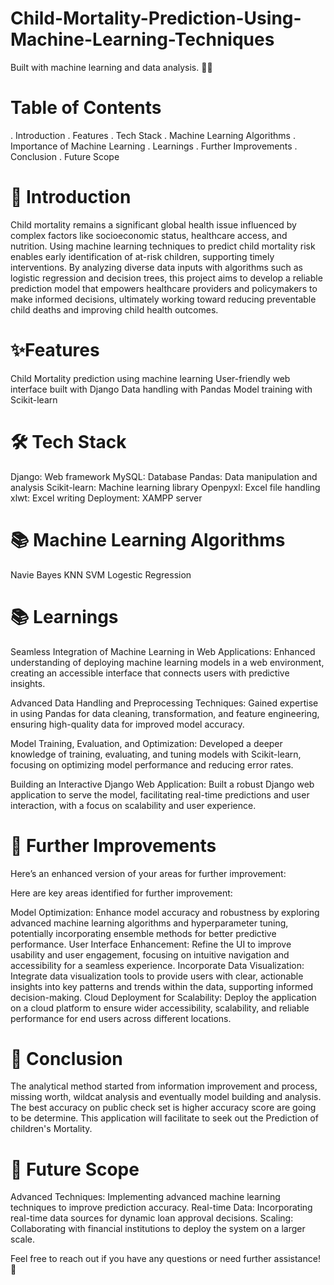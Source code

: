 # Child-Mortality-Prediction-Using-Machine-Learning-Techniques
 Built with machine learning and data analysis. 🧠🚀

# Table of Contents

. Introduction
. Features
. Tech Stack
. Machine Learning Algorithms
. Importance of Machine Learning
. Learnings
. Further Improvements
. Conclusion
. Future Scope

# 📝 Introduction

Child mortality remains a significant global health issue influenced by complex factors like socioeconomic status, healthcare access, and nutrition. Using machine learning techniques to predict child mortality risk enables early identification of at-risk children, supporting timely interventions. By analyzing diverse data inputs with algorithms such as logistic regression and decision trees, this project aims to develop a reliable prediction model that empowers healthcare providers and policymakers to make informed decisions, ultimately working toward reducing preventable child deaths and improving child health outcomes.

# ✨Features

Child Mortality prediction using machine learning
User-friendly web interface built with Django
Data handling with Pandas
Model training with Scikit-learn

# 🛠️ Tech Stack

Django: Web framework
MySQL: Database
Pandas: Data manipulation and analysis
Scikit-learn: Machine learning library
Openpyxl: Excel file handling
xlwt: Excel writing
Deployment: XAMPP server

# 📚 Machine Learning Algorithms

Navie Bayes
KNN
SVM
Logestic Regression

# 📚 Learnings

Seamless Integration of Machine Learning in Web Applications: Enhanced understanding of deploying machine learning models in a web environment, creating an accessible interface that connects users with predictive insights.

Advanced Data Handling and Preprocessing Techniques: Gained expertise in using Pandas for data cleaning, transformation, and feature engineering, ensuring high-quality data for improved model accuracy.

Model Training, Evaluation, and Optimization: Developed a deeper knowledge of training, evaluating, and tuning models with Scikit-learn, focusing on optimizing model performance and reducing error rates.

Building an Interactive Django Web Application: Built a robust Django web application to serve the model, facilitating real-time predictions and user interaction, with a focus on scalability and user experience.

# 🔧 Further Improvements


Here’s an enhanced version of your areas for further improvement:

Here are key areas identified for further improvement:

Model Optimization:
Enhance model accuracy and robustness by exploring advanced machine learning algorithms and hyperparameter tuning, potentially incorporating ensemble methods for better predictive performance.
User Interface Enhancement:
Refine the UI to improve usability and user engagement, focusing on intuitive navigation and accessibility for a seamless experience.
Incorporate Data Visualization: 
Integrate data visualization tools to provide users with clear, actionable insights into key patterns and trends within the data, supporting informed decision-making.
Cloud Deployment for Scalability: 
Deploy the application on a cloud platform to ensure wider accessibility, scalability, and reliable performance for end users across different locations.

# 🏁 Conclusion

The analytical method started from information improvement and process, missing worth, wildcat analysis and eventually model building and analysis. The best accuracy on public check set is higher accuracy score  are going to be determine. This application will facilitate to seek out the Prediction of children's Mortality.

# 🌟 Future Scope

Advanced Techniques: Implementing advanced machine learning techniques to improve prediction accuracy.
Real-time Data: Incorporating real-time data sources for dynamic loan approval decisions.
Scaling: Collaborating with financial institutions to deploy the system on a larger scale.



Feel free to reach out if you have any questions or need further assistance! 🚀
